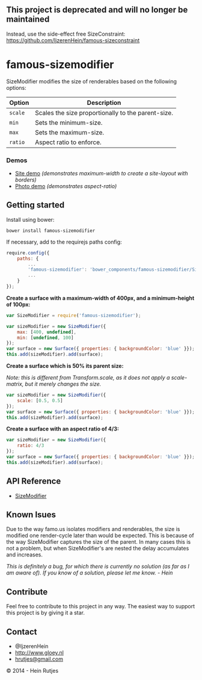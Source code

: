 ## This project is deprecated and will no longer be maintained

Instead, use the side-effect free SizeConstraint: https://github.com/IjzerenHein/famous-sizeconstraint

famous-sizemodifier
==========

SizeModifier modifies the size of renderables based on the following options:

|Option|Description|
|--------|-----------|
|```scale```|Scales the size proportionally to the parent-size.
|```min```|Sets the minimum-size.|
|```max```|Sets the maximum-size.|
|```ratio```|Aspect ratio to enforce.|

### Demos

- [Site demo](https://rawgit.com/IjzerenHein/famous-sizemodifier/master/examples/site/index.html) *(demonstrates maximum-width to create a site-layout with borders)*
- [Photo demo](https://rawgit.com/IjzerenHein/famous-sizemodifier/master/examples/photo/index.html) *(demonstrates aspect-ratio)*

## Getting started

Install using bower:

	bower install famous-sizemodifier

If necessary, add to the requirejs paths config:

```javascript
require.config({
    paths: {
        ...
        'famous-sizemodifier': 'bower_components/famous-sizemodifier/SizeModifier',
        ...
    }
});
```

**Create a surface with a maximum-width of 400px, and a minimum-height of 100px:**

```javascript
var SizeModifier = require('famous-sizemodifier');

var sizeModifier = new SizeModifier({
    max: [400, undefined],
    min: [undefined, 100]
});
var surface = new Surface({ properties: { backgroundColor: 'blue' }});
this.add(sizeModifier).add(surface);
```

**Create a surface which is 50% its parent size:**

*Note: this is different from Transform.scale, as it does not apply a scale-matrix, but it merely changes the size.*

```javascript
var sizeModifier = new SizeModifier({
    scale: [0.5, 0.5]
});
var surface = new Surface({ properties: { backgroundColor: 'blue' }});
this.add(sizeModifier).add(surface);
```

**Create a surface with an aspect ratio of 4/3:**

```javascript
var sizeModifier = new SizeModifier({
    ratio: 4/3
});
var surface = new Surface({ properties: { backgroundColor: 'blue' }});
this.add(sizeModifier).add(surface);
```

## API Reference

* [SizeModifier](docs/SizeModifier.md)

## Known Isues

Due to the way famo.us isolates modifiers and renderables, the size is modified one render-cycle later than would be expected. This is because of the way SizeModifier captures the size of the parent. In many cases this is not a problem, but when SizeModifier's are nested the delay accumulates and increases.

*This is definitely a bug, for which there is currently no solution (as far as I am aware of).
If you know of a solution, please let me know. - Hein*

## Contribute

Feel free to contribute to this project in any way. The easiest way to support this project is by giving it a star.

## Contact
- 	@IjzerenHein
- 	http://www.gloey.nl
- 	hrutjes@gmail.com

© 2014 - Hein Rutjes
